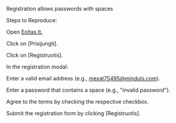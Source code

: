 Registration allows passwords with spaces

Steps to Reproduce:

Open [Eoltas.lt.](https://www.eoltas.lt/lt-lt)

Click on [Prisijungti].

Click on [Registruotis].

In the registration modal:

Enter a valid email address (e.g., mexat75495@minduls.com).

Enter a password that contains a space (e.g., "invalid password").

Agree to the terms by checking the respective checkbox.

Submit the registration form by clicking [Registruotis].
